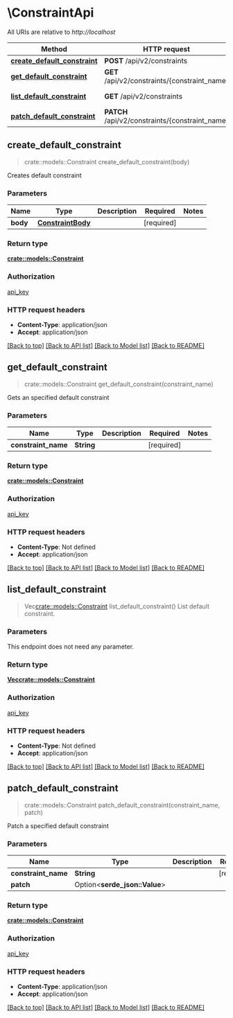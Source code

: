 # \ConstraintApi

All URIs are relative to *http://localhost*

Method | HTTP request | Description
------------- | ------------- | -------------
[**create_default_constraint**](ConstraintApi.md#create_default_constraint) | **POST** /api/v2/constraints | 
[**get_default_constraint**](ConstraintApi.md#get_default_constraint) | **GET** /api/v2/constraints/{constraint_name} | 
[**list_default_constraint**](ConstraintApi.md#list_default_constraint) | **GET** /api/v2/constraints | List default constraint.
[**patch_default_constraint**](ConstraintApi.md#patch_default_constraint) | **PATCH** /api/v2/constraints/{constraint_name} | 



## create_default_constraint

> crate::models::Constraint create_default_constraint(body)


Creates default constraint

### Parameters


Name | Type | Description  | Required | Notes
------------- | ------------- | ------------- | ------------- | -------------
**body** | [**ConstraintBody**](ConstraintBody.md) |  | [required] |

### Return type

[**crate::models::Constraint**](Constraint.md)

### Authorization

[api_key](../README.md#api_key)

### HTTP request headers

- **Content-Type**: application/json
- **Accept**: application/json

[[Back to top]](#) [[Back to API list]](../README.md#documentation-for-api-endpoints) [[Back to Model list]](../README.md#documentation-for-models) [[Back to README]](../README.md)


## get_default_constraint

> crate::models::Constraint get_default_constraint(constraint_name)


Gets an specified default constraint

### Parameters


Name | Type | Description  | Required | Notes
------------- | ------------- | ------------- | ------------- | -------------
**constraint_name** | **String** |  | [required] |

### Return type

[**crate::models::Constraint**](Constraint.md)

### Authorization

[api_key](../README.md#api_key)

### HTTP request headers

- **Content-Type**: Not defined
- **Accept**: application/json

[[Back to top]](#) [[Back to API list]](../README.md#documentation-for-api-endpoints) [[Back to Model list]](../README.md#documentation-for-models) [[Back to README]](../README.md)


## list_default_constraint

> Vec<crate::models::Constraint> list_default_constraint()
List default constraint.

### Parameters

This endpoint does not need any parameter.

### Return type

[**Vec<crate::models::Constraint>**](Constraint.md)

### Authorization

[api_key](../README.md#api_key)

### HTTP request headers

- **Content-Type**: Not defined
- **Accept**: application/json

[[Back to top]](#) [[Back to API list]](../README.md#documentation-for-api-endpoints) [[Back to Model list]](../README.md#documentation-for-models) [[Back to README]](../README.md)


## patch_default_constraint

> crate::models::Constraint patch_default_constraint(constraint_name, patch)


Patch a specified default constraint

### Parameters


Name | Type | Description  | Required | Notes
------------- | ------------- | ------------- | ------------- | -------------
**constraint_name** | **String** |  | [required] |
**patch** | Option<**serde_json::Value**> |  |  |

### Return type

[**crate::models::Constraint**](Constraint.md)

### Authorization

[api_key](../README.md#api_key)

### HTTP request headers

- **Content-Type**: application/json
- **Accept**: application/json

[[Back to top]](#) [[Back to API list]](../README.md#documentation-for-api-endpoints) [[Back to Model list]](../README.md#documentation-for-models) [[Back to README]](../README.md)

